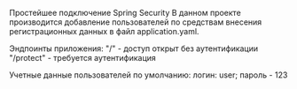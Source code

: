 Простейшее подключение Spring Security
В данном проекте производится добавление пользователей 
по средствам внесения регистрационных данных в файл application.yaml.

Эндпоинты приложения:
"/" - доступ открыт без аутентификации
"/protect" - требуется аутентификация

Учетные данные пользователей по умолчанию:
логин: user; 
пароль - 123